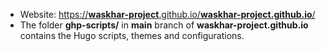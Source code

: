 * Website: [https://__waskhar-project__.github.io/__waskhar-project.github.io__/](https://waskhar-project.github.io/waskhar-project.github.io/) 
* The folder __ghp-scripts/__ in __main__ branch of __waskhar-project.github.io__ contains the Hugo scripts, themes and configurations.
